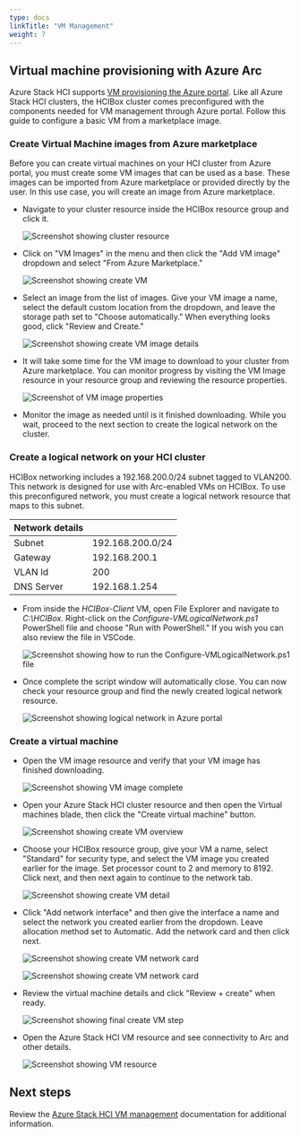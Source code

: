 ```yaml
---
type: docs
linkTitle: "VM Management"
weight: 7
---
```


## Virtual machine provisioning with Azure Arc

Azure Stack HCI supports [VM provisioning the Azure portal](https://learn.microsoft.com/azure-stack/hci/manage/manage-arc-virtual-machines). Like all Azure Stack HCI clusters, the HCIBox cluster comes preconfigured with the components needed for VM management through Azure portal. Follow this guide to configure a basic VM from a marketplace image.

### Create Virtual Machine images from Azure marketplace

Before you can create virtual machines on your HCI cluster from Azure portal, you must create some VM images that can be used as a base. These images can be imported from Azure marketplace or provided directly by the user. In this use case, you will create an image from Azure marketplace.

- Navigate to your cluster resource inside the HCIBox resource group and click it.

  ![Screenshot showing cluster resource](./hcicluster_rg.png)

- Click on "VM Images" in the menu and then click the "Add VM image" dropdown and select "From Azure Marketplace."

  ![Screenshot showing create VM](./add_image_from_marketplace.png)

- Select an image from the list of images. Give your VM image a name, select the default custom location from the dropdown, and leave the storage path set to "Choose automatically." When everything looks good, click "Review and Create."

  ![Screenshot showing create VM image details](./create_vm_image_detail_win11.png)

- It will take some time for the VM image to download to your cluster from Azure marketplace. You can monitor progress by visiting the VM Image resource in your resource group and reviewing the resource properties.

  ![Screenshot of VM image properties](./monitor_vm_image_progress.png)

- Monitor the image as needed until is it finished downloading. While you wait, proceed to the next section to create the logical network on the cluster.

### Create a logical network on your HCI cluster

HCIBox networking includes a 192.168.200.0/24 subnet tagged to VLAN200. This network is designed for use with Arc-enabled VMs on HCIBox. To use this preconfigured network, you must create a logical network resource that maps to this subnet.

  | Network details |                  |
  | ---------- | --------------------- |
  | Subnet     | 192.168.200.0/24      |
  | Gateway    | 192.168.200.1         |
  | VLAN Id    | 200                   |
  | DNS Server | 192.168.1.254         |

- From inside the _HCIBox-Client_ VM, open File Explorer and navigate to _C:\HCIBox_. Right-click on the _Configure-VMLogicalNetwork.ps1_ PowerShell file and choose "Run with PowerShell." If you wish you can also review the file in VSCode.

  ![Screenshot showing how to run the Configure-VMLogicalNetwork.ps1 file](./run_with_powershell.png)

- Once complete the script window will automatically close. You can now check your resource group and find the newly created logical network resource.

  ![Screenshot showing logical network in Azure portal](./logical_network.png)

### Create a virtual machine

- Open the VM image resource and verify that your VM image has finished downloading.

  ![Screenshot showing VM image complete](./monitor_vm_image_available.png)

- Open your Azure Stack HCI cluster resource and then open the Virtual machines blade, then click the "Create virtual machine" button.

  ![Screenshot showing create VM overview](./create_vm.png)

- Choose your HCIBox resource group, give your VM a name, select "Standard" for security type, and select the VM image you created earlier for the image. Set processor count to 2 and memory to 8192. Click next, and then next again to continue to the network tab.

  ![Screenshot showing create VM detail](./create_vm_detail_win11.png)

- Click "Add network interface" and then give the interface a name and select the network you created earlier from the dropdown. Leave allocation method set to Automatic. Add the network card and then click next.

  ![Screenshot showing create VM network card](./create_vm_detail_vnic.png)

  ![Screenshot showing create VM network card](./create_vm_detail_add_vnic.png)

- Review the virtual machine details and click "Review + create" when ready.

  ![Screenshot showing final create VM step](./vm_image_review_create.png)

- Open the Azure Stack HCI VM resource and see connectivity to Arc and other details.

  ![Screenshot showing VM resource](./vm_resource_detail.png)

## Next steps

Review the [Azure Stack HCI VM management](https://learn.microsoft.com/azure-stack/hci/manage/azure-arc-enabled-virtual-machines#what-is-azure-arc-resource-bridge) documentation for additional information.
